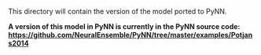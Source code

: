This directory will contain the version of the model ported to PyNN.

**A version of this model in PyNN is currently in the PyNN source code: https://github.com/NeuralEnsemble/PyNN/tree/master/examples/Potjans2014**

